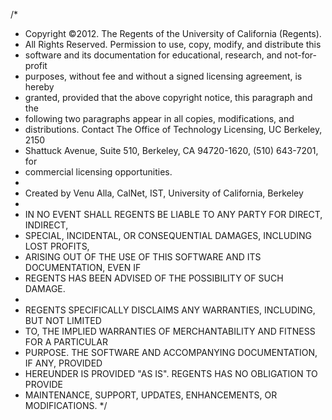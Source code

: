 /* 
 * Copyright ©2012. The Regents of the University of California (Regents).
 * All Rights Reserved. Permission to use, copy, modify, and distribute this
 * software and its documentation for educational, research, and not-for-profit
 * purposes, without fee and without a signed licensing agreement, is hereby
 * granted, provided that the above copyright notice, this paragraph and the
 * following two paragraphs appear in all copies, modifications, and
 * distributions. Contact The Office of Technology Licensing, UC Berkeley, 2150
 * Shattuck Avenue, Suite 510, Berkeley, CA 94720-1620, (510) 643-7201, for
 * commercial licensing opportunities.
 * 
 * Created by Venu Alla, CalNet, IST, University of California, Berkeley
 * 
 * IN NO EVENT SHALL REGENTS BE LIABLE TO ANY PARTY FOR DIRECT, INDIRECT,
 * SPECIAL, INCIDENTAL, OR CONSEQUENTIAL DAMAGES, INCLUDING LOST PROFITS,
 * ARISING OUT OF THE USE OF THIS SOFTWARE AND ITS DOCUMENTATION, EVEN IF
 * REGENTS HAS BEEN ADVISED OF THE POSSIBILITY OF SUCH DAMAGE.
 * 
 * REGENTS SPECIFICALLY DISCLAIMS ANY WARRANTIES, INCLUDING, BUT NOT LIMITED
 * TO, THE IMPLIED WARRANTIES OF MERCHANTABILITY AND FITNESS FOR A PARTICULAR
 * PURPOSE. THE SOFTWARE AND ACCOMPANYING DOCUMENTATION, IF ANY, PROVIDED
 * HEREUNDER IS PROVIDED "AS IS". REGENTS HAS NO OBLIGATION TO PROVIDE
 * MAINTENANCE, SUPPORT, UPDATES, ENHANCEMENTS, OR MODIFICATIONS.
 */

